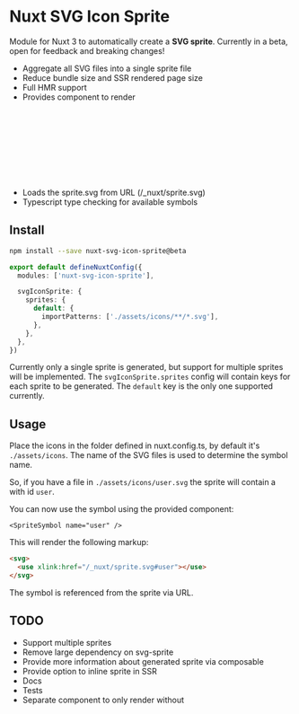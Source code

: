 # Nuxt SVG Icon Sprite

Module for Nuxt 3 to automatically create a **SVG <symbol> sprite**.
Currently in a beta, open for feedback and breaking changes!

- Aggregate all SVG files into a single sprite file
- Reduce bundle size and SSR rendered page size
- Full HMR support
- Provides <SpriteSymbol> component to render <svg> with <use>
- Loads the sprite.svg from URL (/_nuxt/sprite.svg)
- Typescript type checking for available symbols

## Install

```bash
npm install --save nuxt-svg-icon-sprite@beta
```

```typescript
export default defineNuxtConfig({
  modules: ['nuxt-svg-icon-sprite'],

  svgIconSprite: {
    sprites: {
      default: {
        importPatterns: ['./assets/icons/**/*.svg'],
      },
    },
  },
})
```

Currently only a single sprite is generated, but support for multiple sprites
will be implemented. The `svgIconSprite.sprites` config will contain keys for
each sprite to be generated. The `default` key is the only one supported
currently.

## Usage

Place the icons in the folder defined in nuxt.config.ts, by default it's
`./assets/icons`. The name of the SVG files is used to determine the symbol
name.

So, if you have a file in `./assets/icons/user.svg` the sprite will contain a
<symbol> with id `user`.

You can now use the symbol using the provided component:

```vue
<SpriteSymbol name="user" />
```

This will render the following markup:

```html
<svg>
  <use xlink:href="/_nuxt/sprite.svg#user"></use>
</svg>
```

The symbol is referenced from the sprite via URL.

## TODO

- Support multiple sprites
- Remove large dependency on svg-sprite
- Provide more information about generated sprite via composable
- Provide option to inline sprite in SSR
- Docs
- Tests
- Separate component to only render <use> without <svg>
